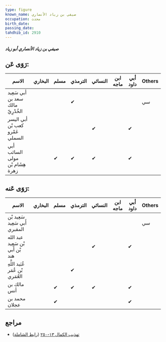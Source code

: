 ```yaml
---
type: figure
known_name: صيفي بن زياد الأنصاري
occupation: محدث
birth_date:
passing_date:
tahdhib_id: 2910
---
```

##### صيفي بن زياد الأنصاري أبو زياد

## رَوَى عَن:
| الاسم                             | البخاري | مسلم | الترمذي | النسائي | ابن ماجه | أبي داود | Others |
| --------------------------------- | ------- | ---- | ------- | ------- | -------- | -------- | ------ |
| أبي سَعِيد سعد بن مالك الخُدْرِيّ |         |      | ✔       |         |          |          | سي     |
| أبي اليسر كعب بْن عَمْرو السملي   |         |      |         | ✔       |          | ✔        |        |
| أبي السائب مولى هِشَام بْن زهرة   |         | ✔    | ✔       | ✔       |          | ✔        |        |
## رَوَى عَنه:
| الاسم                             | البخاري | مسلم | الترمذي | النسائي | ابن ماجه | أبي داود | Others |
| --------------------------------- | ------- | ---- | ------- | ------- | -------- | -------- | ------ |
| سَعِيد بْن أَبي سَعِيد المقبري    |         |      |         |         |          |          | سي     |
| عبد الله بْن سَعِيد بْن أَبي هند  |         |      |         | ✔       |          | ✔        |        |
| عُبَيد اللَّهِ بْن عُمَر العُمَري |         |      | ✔       |         |          |          |        |
| مالك بن أنس                       |         | ✔    | ✔       | ✔       |          | ✔        |        |
| محمد بن عجلان                     |         | ✔    |         |         |          | ✔        |        |
## مراجع
- [تهذيب الكمال ١٣-٢٥٠](obsidian://open?vault=Tahdhib-al-Kamal&file=Figures/٢٩١٠-صيفي%20بن%20زياد%20الأنصاري%20أبو%20زياد) ([رابط الشاملة](https://shamela.ws/book/3722/6631))